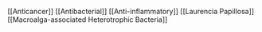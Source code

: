 [[Anticancer]]
[[Antibacterial]]
[[Anti-inflammatory]]
[[Laurencia Papillosa]]
[[Macroalga-associated Heterotrophic Bacteria]]
